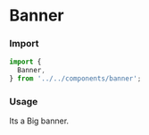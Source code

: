 # Banner
### Import

```js
import {
  Banner,
} from '../../components/banner';
```
### Usage
Its a Big banner.

